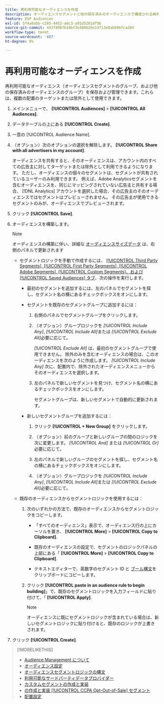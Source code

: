 ```yaml
---
title: 再利用可能なオーディエンスを作成
description: オーディエンスセグメントと他の保存済みのオーディエンスで構成される再利用可能なオーディエンスを作成する方法を説明します。
feature: DSP Audiences
exl-id: 5f4a0abb-c285-4452-a6c3-a91d5281df9b
source-git-commit: 443f8907644bf3e480626e14713e8abb9bfca284
workflow-type: tm+mt
source-wordcount: '487'
ht-degree: 0%

---
```


# 再利用可能なオーディエンスを作成

<!-- "Saved audience" is used in UI (where?), but "saved" is a state, not a type. "Reusable audience" sounds better in a description. "Audience template" isn't right, either, since it implies you can edit it on the fly to create a new, different audience. Some other term? -->

再利用可能なオーディエンス（オーディエンスセグメントのグループ、および他の保存済みのオーディエンスのグループ）を保存および管理できます。これらは、複数の配置のターゲットまたは除外として使用できます。

1. メインメニューで、 **[!UICONTROL Audiences]** > **[!UICONTROL All Audiences]**.

1. データテーブルの上にある **[!UICONTROL Create]**.

1. 一意の [!UICONTROL Audience Name].

1. （オプション）次のオプションの選択を解除します。 **[!UICONTROL Share with all advertisers in my account]**.

   オーディエンスを共有すると、そのオーディエンスは、アカウント内のすべての広告主に対してターゲットまたは除外として利用できるようになります。 ただし、オーディエンスの個々のセグメントは、セグメントが共有されているユーザーのみ利用できます。 例えば、Adobe Analyticsセグメントを含むオーディエンスを、同じにマッピングされていない広告主と共有する場合、 [!DNL Analytics] アカウントを選択した場合、その広告主のそのオーディエンスではセグメントはプレビューされません。 その広告主が使用できるセグメントのみが、オーディエンスでプレビューされます。

1. クリック **[!UICONTROL Save]**.

1. オーディエンスを構築します。

   >[!NOTE]
   >
   >オーディエンスの構築に伴い、詳細な [オーディエンスサイズデータ](audience-about.md) は、右側のパネルで更新されます

   * セグメントロジックを手動で作成するには、 [[!UICONTROL Third Party Segments], [!UICONTROL First Party Segments], [!UICONTROL Adobe Segments], [!UICONTROL Custom Segments]、および [!UICONTROL Saved Audiences] タブ](audience-settings.md)、次の操作を実行します。

      * 最初のセグメントを追加するには、左のパネルでセグメントを探し、セグメント名の横にあるチェックボックスをオンにします。

      * セグメントを既存のセグメントグループに追加するには：

         1. 右側のパネルでセグメントグループをクリックします。

         1. （オプション）グループロジックを *[!UICONTROL Include Any]*, *[!UICONTROL Include All]*&#x200B;または *[!UICONTROL Exclude All]*&#x200B;必要に応じて。

            *[!UICONTROL Exclude All]* は、最初のセグメントグループで使用できません。 除外のみを含むオーディエンスの場合は、このオーディエンスを次のように作成します。 *[!UICONTROL Include Any]* 次に、配置内で、除外されたオーディエンスメニューからそのオーディエンスを選択します。

         1. 左のパネルで新しいセグメントを見つけ、セグメント名の横にあるチェックボックスをオンにします。

            セグメントグループは、新しいセグメントで自動的に更新されます。
      * 新しいセグメントグループを追加するには：

         1. クリック **[!UICONTROL + New Group]** をクリックします。

         1. （オプション）前のグループと新しいグループの間のロジックを次に変更します。 *[!UICONTROL And]* または *[!UICONTROL Or]*&#x200B;必要に応じて。

         1. 左のパネルで新しいグループのセグメントを探し、セグメント名の横にあるチェックボックスをオンにします。

         1. （オプション）グループロジックを *[!UICONTROL Include Any]*, *[!UICONTROL Include All]*&#x200B;または *[!UICONTROL Exclude All]*&#x200B;必要に応じて。
   * 既存のオーディエンスからセグメントロジックを使用するには：

      1. 次のいずれかの方法で、既存のオーディエンスからセグメントロジックをコピーします。

         * 「すべてのオーディエンス」表示で、オーディエンス行の上にカーソルを置き、 **[!UICONTROL More]** > **[!UICONTROL Copy to Clipboard]**.

         * 既存のオーディエンスの設定で、セグメントのロジックパネルの上部にある「 **[!UICONTROL More]** > **[!UICONTROL Copy to Clipboard]**.

         * テキストエディターで、英数字のセグメント ID と [ブール構文](audience-segment-logic-syntax.md)をクリップボードにコピーします。
      1. クリック **[!UICONTROL paste in an audience rule to begin building]**」で、既存のセグメントロジックを入力フィールドに貼り付けて、「 **[!UICONTROL Apply]**.

         >[!NOTE]
         >
         >オーディエンスに既にセグメントロジックが含まれている場合は、新しいセグメントロジックに貼り付けると、既存のロジックが上書きされます。




1. クリック **[!UICONTROL Create]**.

>[!MORELIKETHIS]
>
>* [Audience Management について](audience-about.md)
>* [オーディエンス設定](audience-settings.md)
>* [オーディエンスセグメントロジックの構文](audience-segment-logic-syntax.md)
>* [利用可能なサードパーティデータプロバイダー](third-party-data-providers.md)
>* [カスタムセグメントの作成と実装](custom-segment-create.md)
>* [の作成と実装 [!UICONTROL CCPA Opt-Out-of-Sale] セグメント](ccpa-opt-out-segment-create.md)
>* [配置設定](/help/dsp/campaign-management/placements/placement-settings.md)

